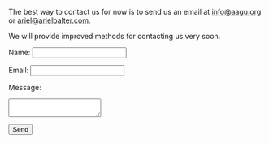 The best way to contact us for now is to send us an email at <a href="mailto:info@aagu.org">info@aagu.org</a> or <a href="mailto:ariel@arielbalter.com">ariel@arielbalter.com</a>.

We will provide improved methods for contacting us very soon.

<form action="contact.php" method="POST">
  <label for="name">Name:</label>
  <input type="text" id="name" name="name" required>

  <label for="email">Email:</label>
  <input type="email" id="email" name="email" required>

  <label for="message">Message:</label>
  <textarea id="message" name="message" required></textarea>

  <button type="submit">Send</button>
</form>